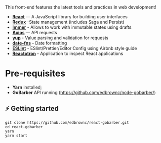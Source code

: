 This front-end features the latest tools and practices in web development!

- **[React](https://reactjs.org/)** — A JavaScript library for building user interfaces
- **[Redux](https://redux.js.org/)** -State management (includes Saga and Persist)
- **[Immer](https://immerjs.github.io/immer/docs/introduction)** - Allows to work with immutable states using drafts 
- **[Axios](https://github.com/axios/axios)** — API requests
- **[yup](https://github.com/jquense/yup)** - Value parsing and validation for requests
- **[date-fns](https://date-fns.org/)** - Date formatting
- **[ESLint](https://eslint.org/)** - ESlint/Prettier/Editor Config using Airbnb style guide
- **[Reactotron](https://github.com/infinitered/reactotron)** - Application to inspect React applications

# Pre-requisites

- **Yarn** installed;
- **GoBarber** API running (https://github.com/edbrownc/node-gobarber/)

## ⚡️ Getting started

```
git clone https://github.com/edbrownc/react-gobarber.git
cd react-gobarber
yarn
yarn start
```
